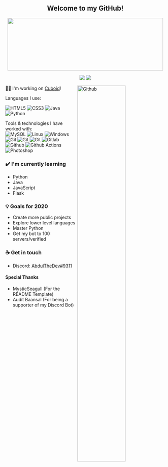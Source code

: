 <h2 align="center"> Welcome to my GitHub!<br/> </h2>
<p align="center">
  <img width="490" height="165" src="https://github-readme-stats.vercel.app/api?username=abduldoesdev&show_icons=true&hide_border=false&line_height=20&title_color=f69673&icon_color=1b93c9&show_owner=true"/>
  <p align="center">
    <a href="https://github.com/abduldoesdev/"><img src="https://img.shields.io/github/followers/abduldoesdev?color=%234CC61E&label=GitHub%20Followers%20%3A"/></a>
    <a href="https://twitch.tv/superbotseries"><img src="https://img.shields.io/twitch/status/superbotseries?label=Status%20Twitch%20%3A"/></a>
  </p>
</p>

<img width="55%" align="right" alt="Github" src="https://raw.githubusercontent.com/onimur/.github/master/.resources/git-header.svg" />
👩‍💻 I'm working on <a href = "https://cuboidbot.tk">Cuboid</a>!


Languages I use: <br>

![HTML5](https://img.shields.io/badge/-HTML5-141414?style=flat&logo=html5)
![CSS3](https://img.shields.io/badge/-CSS3-141414?style=flat&logo=css3)
![Java](https://img.shields.io/badge/-Java-141414?style=flat&logo=java)
![Python](https://img.shields.io/badge/-Python-141414?style=flat&logo=python)

Tools & technologies I have worked with: <br>
![MySQL](https://img.shields.io/badge/-MySQL-141414?style=flat&logo=mysql)
![Linux](https://img.shields.io/badge/-Linux-141414?style=flat&logo=linux)
![Windows](https://img.shields.io/badge/-Windows-141414?style=flat&logo=windows)
![Git](https://img.shields.io/badge/-Nginx-141414?style=flat&logo=nginx)
![Git](https://img.shields.io/badge/-Apache-141414?style=flat&logo=apache)
![Git](https://img.shields.io/badge/-Git-141414?style=flat&logo=git)
![Gitlab](https://img.shields.io/badge/-Gitlab-141414?style=flat&logo=gitlab)
![Github](https://img.shields.io/badge/-Github-141414?style=flat&logo=github)
![Github Actions](https://img.shields.io/badge/-Github%20Actions-141414?style=flat&logo=github-actions)
![Photoshop](https://img.shields.io/badge/-Photoshop-141414?style=flat&logo=adobe-photoshop)

### ✔️ I'm currently learning
- Python
- Java
- JavaScript
- Flask


### 💡 Goals for 2020
- Create more public projects
- Explore lower level languages
- Master Python
- Get my bot to 100 servers/verified


### ☕ Get in touch
- Discord: <a href="https://discord.com/users/715340764485517442m">AbdulTheDev#9311</a>

#### Special Thanks
- MysticSeagull (For the README Template)
- Audit Baansal (For being a supporter of my Discord Bot)

